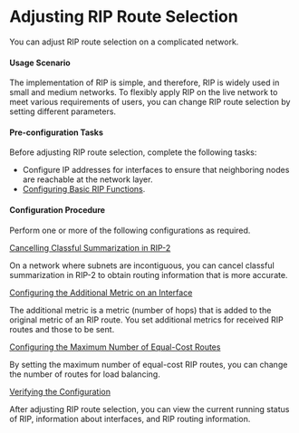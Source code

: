Adjusting RIP Route Selection
=============================

You can adjust RIP route selection on a complicated network.

#### Usage Scenario

The implementation of RIP
is simple, and therefore, RIP is widely used in small and medium networks.
To flexibly apply RIP on the live network to meet various requirements
of users, you can change RIP route selection by setting different
parameters.


#### Pre-configuration Tasks

Before adjusting
RIP route selection, complete the following tasks:

* Configure IP addresses for interfaces to ensure that neighboring
  nodes are reachable at the network layer.
* [Configuring Basic RIP Functions](dc_vrp_rip_cfg_0003.html).

#### Configuration Procedure

Perform one or more
of the following configurations as required.


[Cancelling Classful Summarization in RIP-2](../../../../software/nev8r10_vrpv8r16/user/vrp/dc_vrp_rip_cfg_0024.html)

On a network where subnets are incontiguous, you can cancel classful summarization in RIP-2 to obtain routing information that is more accurate.

[Configuring the Additional Metric on an Interface](../../../../software/nev8r10_vrpv8r16/user/vrp/dc_vrp_rip_cfg_0019.html)

The additional metric is a metric (number of hops) that is added to the original metric of an RIP route. You set additional metrics for received RIP routes and those to be sent.

[Configuring the Maximum Number of Equal-Cost Routes](../../../../software/nev8r10_vrpv8r16/user/vrp/dc_vrp_rip_cfg_0020.html)

By setting the maximum number of equal-cost RIP routes, you can change the number of routes for load balancing.

[Verifying the Configuration](../../../../software/nev8r10_vrpv8r16/user/vrp/dc_vrp_rip_cfg_0021.html)

After adjusting RIP route selection, you can view the current running status of RIP, information about interfaces, and RIP routing information.